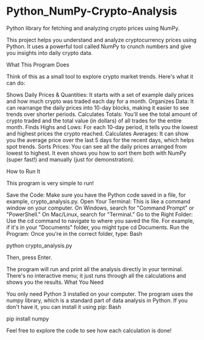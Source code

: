 # Python_NumPy-Crypto-Analysis
Python library for fetching and analyzing crypto prices using NumPy.


This project helps you understand and analyze cryptocurrency prices using Python. It uses a powerful tool called NumPy to crunch numbers and give you insights into daily crypto data.

What This Program Does

Think of this as a small tool to explore crypto market trends. Here's what it can do:

  Shows Daily Prices & Quantities: It starts with a set of example daily prices and how much crypto was traded each day for a month.
  Organizes Data: It can rearrange the daily prices into 10-day blocks, making it easier to see trends over shorter periods.
  Calculates Totals: You'll see the total amount of crypto traded and the total value (in dollars) of all trades for the entire month.
  Finds Highs and Lows: For each 10-day period, it tells you the lowest and highest prices the crypto reached.
  Calculates Averages: It can show you the average price over the last 5 days for the recent days, which helps spot trends.
  Sorts Prices: You can see all the daily prices arranged from lowest to highest. It even shows you how to sort them both with NumPy (super fast!) and manually (just for demonstration).

How to Run It

This program is very simple to run!

  Save the Code: Make sure you have the Python code saved in a file, for example, crypto_analysis.py.
  Open Your Terminal: This is like a command window on your computer.
      On Windows, search for "Command Prompt" or "PowerShell."
      On Mac/Linux, search for "Terminal."
  Go to the Right Folder: Use the cd command to navigate to where you saved the file. For example, if it's in your "Documents" folder, you might type cd Documents.
  Run the Program: Once you're in the correct folder, type:
  Bash

  python crypto_analysis.py

  Then, press Enter.

The program will run and print all the analysis directly in your terminal. There's no interactive menu; it just runs through all the calculations and shows you the results.
What You Need

You only need Python 3 installed on your computer. The program uses the numpy library, which is a standard part of data analysis in Python. If you don't have it, you can install it using pip:
Bash

pip install numpy

Feel free to explore the code to see how each calculation is done!
